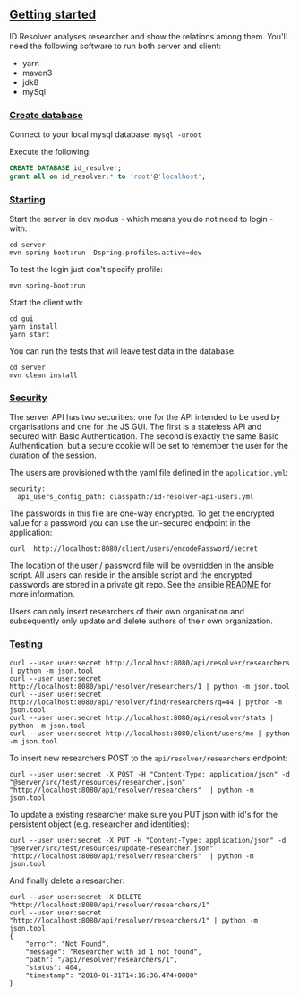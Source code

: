 ## [Getting started](#getting-started)

ID Resolver analyses researcher and show the relations among them. You'll need the following software to run both 
server and client:

* yarn
* maven3
* jdk8
* mySql

### [Create database](#create-database)

Connect to your local mysql database: `mysql -uroot`

Execute the following:

```sql
CREATE DATABASE id_resolver;
grant all on id_resolver.* to 'root'@'localhost';
```

### [Starting](#starting)

Start the server in dev modus - which means you do not need to login - with:
```
cd server
mvn spring-boot:run -Dspring.profiles.active=dev
```
To test the login just don't specify profile:
```
mvn spring-boot:run
```

Start the client with:
```
cd gui
yarn install
yarn start
```

You can run the tests that will leave test data in the database.
```
cd server
mvn clean install 
```
### [Security](#security)

The server API has two securities: one for the API intended to be used by organisations and one for the
JS GUI. The first is a stateless API and secured with Basic Authentication. The second is exactly the same
Basic Authentication, but a secure cookie will be set to remember the user for the duration of the session.

The users are provisioned with the yaml file defined in the `application.yml`:

```
security:
  api_users_config_path: classpath:/id-resolver-api-users.yml
```

The passwords in this file are one-way encrypted. To get the encrypted value for a password you can use the un-secured
endpoint in the application:

```
curl  http://localhost:8080/client/users/encodePassword/secret
```

The location of the user / password file will be overridden in the ansible script. All users can reside in the ansible script
and the encrypted passwords are stored in a private git repo. See the ansible [README](ansible/README.md) for more information.

Users can only insert researchers of their own organisation and subsequently only update and delete authors of their
own organization.

### [Testing](#testing)

```
curl --user user:secret http://localhost:8080/api/resolver/researchers | python -m json.tool
curl --user user:secret http://localhost:8080/api/resolver/researchers/1 | python -m json.tool
curl --user user:secret http://localhost:8080/api/resolver/find/researchers?q=44 | python -m json.tool
curl --user user:secret http://localhost:8080/api/resolver/stats | python -m json.tool
curl --user user:secret http://localhost:8080/client/users/me | python -m json.tool

```
To insert new researchers POST to the `api/resolver/researchers` endpoint:
```
curl --user user:secret -X POST -H "Content-Type: application/json" -d "@server/src/test/resources/researcher.json" "http://localhost:8080/api/resolver/researchers"  | python -m json.tool
```
To update a existing researcher make sure you PUT json with id's for the persistent object (e.g. researcher and identities):
```
curl --user user:secret -X PUT -H "Content-Type: application/json" -d "@server/src/test/resources/update-researcher.json" "http://localhost:8080/api/resolver/researchers"  | python -m json.tool
```
And finally delete a researcher:
```
curl --user user:secret -X DELETE "http://localhost:8080/api/resolver/researchers/1"
curl --user user:secret "http://localhost:8080/api/resolver/researchers/1" | python -m json.tool
{
    "error": "Not Found",
    "message": "Researcher with id 1 not found",
    "path": "/api/resolver/researchers/1",
    "status": 404,
    "timestamp": "2018-01-31T14:16:36.474+0000"
}
```